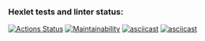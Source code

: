 ### Hexlet tests and linter status:
[![Actions Status](https://github.com/KBA-a/java-project-61/actions/workflows/hexlet-check.yml/badge.svg)](https://github.com/KBA-a/java-project-61/actions)
[![Maintainability](https://api.codeclimate.com/v1/badges/53c385956f8ed07c0779/maintainability)](https://codeclimate.com/github/KBA-a/java-project-61/maintainability)
[![asciicast](https://asciinema.org/a/CJKnnmvtRp8VMm5YisSjP5333.svg)](https://asciinema.org/a/CJKnnmvtRp8VMm5YisSjP5333)
[![asciicast](https://asciinema.org/a/gIHnirvX2EegQ64WZ5EZmBtwf.svg)](https://asciinema.org/a/gIHnirvX2EegQ64WZ5EZmBtwf)

